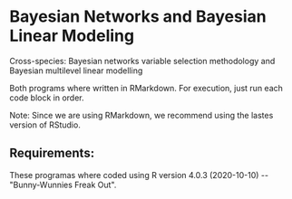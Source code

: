 # Bayesian Networks and Bayesian Linear Modeling
Cross-species: Bayesian networks variable selection methodology and Bayesian multilevel linear modelling 

Both programs where written in RMarkdown. For execution, just run each code block in order.

Note: Since we are using RMarkdown, we recommend using the lastes version of RStudio.

## Requirements:
These programas where coded using R version 4.0.3 (2020-10-10) -- "Bunny-Wunnies Freak Out". 
